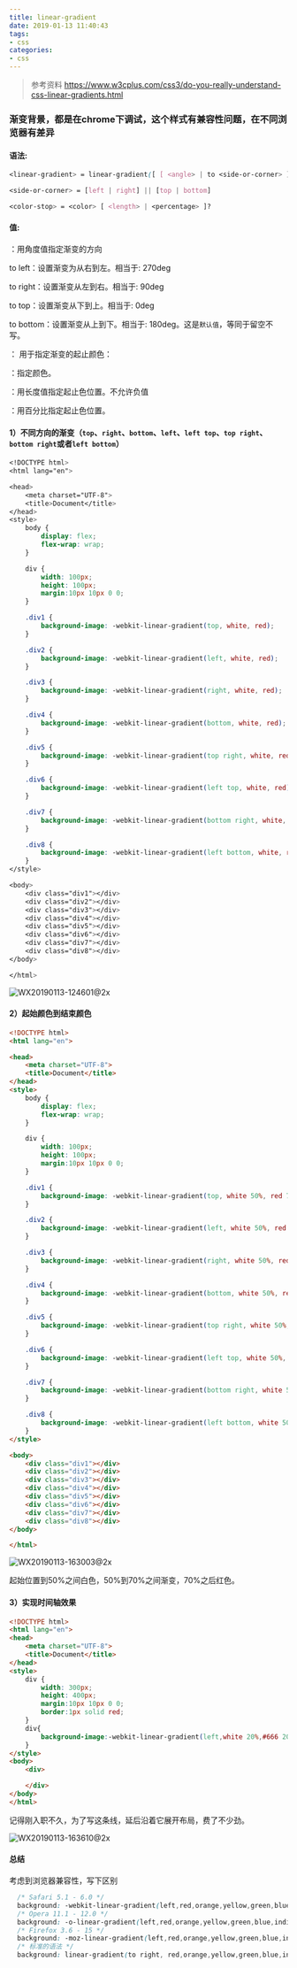 ```yaml
---
title: linear-gradient
date: 2019-01-13 11:40:43
tags: 
- css
categories: 
- css
---
```


> 参考资料 https://www.w3cplus.com/css3/do-you-really-understand-css-linear-gradients.html

### 渐变背景，都是在chrome下调试，这个样式有兼容性问题，在不同浏览器有差异

#### 语法:

```css
<linear-gradient> = linear-gradient([ [ <angle> | to <side-or-corner> ] ,]? <color-stop>[, <color-stop>]+)

<side-or-corner> = [left | right] || [top | bottom]

<color-stop> = <color> [ <length> | <percentage> ]?
```

#### 值:

<angle>：用角度值指定渐变的方向

to left：设置渐变为从右到左。相当于: 270deg

to right：设置渐变从左到右。相当于: 90deg

to top：设置渐变从下到上。相当于: 0deg

to bottom：设置渐变从上到下。相当于: 180deg。这是`默认值`，等同于留空不写。

<color-stop>： 用于指定渐变的起止颜色：

<color>：指定颜色。

<length>：用长度值指定起止色位置。不允许负值

<percentage>：用百分比指定起止色位置。



#### 1）不同方向的渐变（`top`、`right`、`bottom`、`left`、`left top`、`top right`、`bottom right`或者`left bottom`）

```css
<!DOCTYPE html>
<html lang="en">

<head>
    <meta charset="UTF-8">
    <title>Document</title>
</head>
<style>
    body {
        display: flex;
        flex-wrap: wrap;
    }

    div {
        width: 100px;
        height: 100px;
        margin:10px 10px 0 0;
    }

    .div1 {
        background-image: -webkit-linear-gradient(top, white, red);
    }

    .div2 {
        background-image: -webkit-linear-gradient(left, white, red);
    }

    .div3 {
        background-image: -webkit-linear-gradient(right, white, red);
    }

    .div4 {
        background-image: -webkit-linear-gradient(bottom, white, red);
    }

    .div5 {
        background-image: -webkit-linear-gradient(top right, white, red);
    }

    .div6 {
        background-image: -webkit-linear-gradient(left top, white, red);
    }

    .div7 {
        background-image: -webkit-linear-gradient(bottom right, white, red);
    }

    .div8 {
        background-image: -webkit-linear-gradient(left bottom, white, red);
    }
</style>

<body>
    <div class="div1"></div>
    <div class="div2"></div>
    <div class="div3"></div>
    <div class="div4"></div>
    <div class="div5"></div>
    <div class="div6"></div>
    <div class="div7"></div>
    <div class="div8"></div>
</body>

</html>
```

![WX20190113-124601@2x](http://114.55.30.96/WX20190113-124601@2x.png)



#### 2）起始颜色到结束颜色

```html
<!DOCTYPE html>
<html lang="en">

<head>
    <meta charset="UTF-8">
    <title>Document</title>
</head>
<style>
    body {
        display: flex;
        flex-wrap: wrap;
    }

    div {
        width: 100px;
        height: 100px;
        margin:10px 10px 0 0;
    }

    .div1 {
        background-image: -webkit-linear-gradient(top, white 50%, red 70%);
    }

    .div2 {
        background-image: -webkit-linear-gradient(left, white 50%, red 70%);
    }

    .div3 {
        background-image: -webkit-linear-gradient(right, white 50%, red 70%);
    }

    .div4 {
        background-image: -webkit-linear-gradient(bottom, white 50%, red 70%);
    }

    .div5 {
        background-image: -webkit-linear-gradient(top right, white 50%, red 70%);
    }

    .div6 {
        background-image: -webkit-linear-gradient(left top, white 50%, red 70%);
    }

    .div7 {
        background-image: -webkit-linear-gradient(bottom right, white 50%, red 70%);
    }

    .div8 {
        background-image: -webkit-linear-gradient(left bottom, white 50%, red 70%);
    }
</style>

<body>
    <div class="div1"></div>
    <div class="div2"></div>
    <div class="div3"></div>
    <div class="div4"></div>
    <div class="div5"></div>
    <div class="div6"></div>
    <div class="div7"></div>
    <div class="div8"></div>
</body>

</html>
```

![WX20190113-163003@2x](http://114.55.30.96/WX20190113-163003@2x.png)

起始位置到50%之间白色，50%到70%之间渐变，70%之后红色。



#### 3）实现时间轴效果

```html
<!DOCTYPE html>
<html lang="en">
<head>
    <meta charset="UTF-8">
    <title>Document</title>
</head>
<style>
    div {
        width: 300px;
        height: 400px;
        margin:10px 10px 0 0;
        border:1px solid red;
    }
    div{
        background-image:-webkit-linear-gradient(left,white 20%,#666 20%,#666 22%,white 22%);
    }
</style>
<body>
    <div>

    </div>
</body>
</html>
```

记得刚入职不久，为了写这条线，延后沿着它展开布局，费了不少劲。

![WX20190113-163610@2x](http://114.55.30.96/WX20190113-163610@2x.png)



#### 总结

考虑到浏览器兼容性，写下区别

```css
  /* Safari 5.1 - 6.0 */
  background: -webkit-linear-gradient(left,red,orange,yellow,green,blue,indigo,violet);
  /* Opera 11.1 - 12.0 */
  background: -o-linear-gradient(left,red,orange,yellow,green,blue,indigo,violet);
  /* Firefox 3.6 - 15 */
  background: -moz-linear-gradient(left,red,orange,yellow,green,blue,indigo,violet);
  /* 标准的语法 */
  background: linear-gradient(to right, red,orange,yellow,green,blue,indigo,violet); 
```

